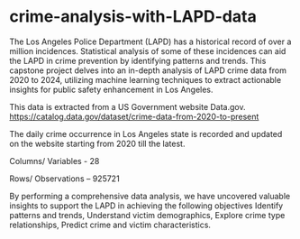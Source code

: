 # crime-analysis-with-LAPD-data
The Los Angeles Police Department (LAPD) has a historical record of over a million incidences. Statistical analysis of some of these incidences can aid the LAPD in crime prevention by identifying patterns and trends. This capstone project delves into an in-depth analysis of LAPD crime data from 2020 to 2024, utilizing machine learning techniques to extract actionable insights for public safety enhancement in Los Angeles.


This data is extracted from a US Government website Data.gov.
https://catalog.data.gov/dataset/crime-data-from-2020-to-present 


The daily crime occurrence in Los Angeles state is recorded and updated on the website starting from 2020 till the latest.

Columns/ Variables - 28

Rows/ Observations – 925721

By performing a comprehensive data analysis, we have uncovered valuable insights to support the LAPD in achieving the following objectives Identify patterns and trends, Understand victim demographics, Explore crime type relationships, Predict crime and victim characteristics.
